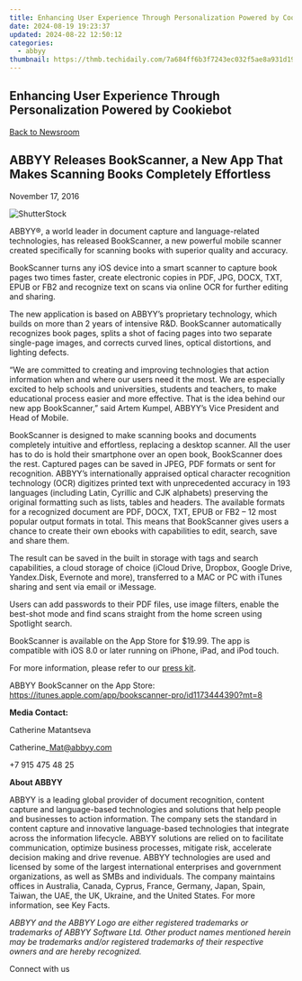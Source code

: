 ```yaml
---
title: Enhancing User Experience Through Personalization Powered by Cookiebot
date: 2024-08-19 19:23:37
updated: 2024-08-22 12:50:12
categories:
  - abbyy
thumbnail: https://thmb.techidaily.com/7a684ff6b3f7243ec032f5ae8a931d190264bae1e112796613965ade353d6f1f.png
---
```


## Enhancing User Experience Through Personalization Powered by Cookiebot

[Back to Newsroom](https://tools.techidaily.com/abbyy/products/)

## ABBYY Releases BookScanner, a New App That Makes Scanning Books Completely Effortless

November 17, 2016

![ShutterStock](https://content.abbyy.com/-/media/project/abbyy/abbyy/branchtemplates/shutterstock_1272462163_1296-x-729.jpg?h=729&iar=0&w=1296)

ABBYY®, a world leader in document capture and language-related technologies, has released BookScanner, a new powerful mobile scanner created specifically for scanning books with superior quality and accuracy.

BookScanner turns any iOS device into a smart scanner to capture book pages two times faster, create electronic copies in PDF, JPG, DOCX, TXT, EPUB or FB2 and recognize text on scans via online OCR for further editing and sharing.

The new application is based on ABBYY’s proprietary technology, which builds on more than 2 years of intensive R&D. BookScanner automatically recognizes book pages, splits a shot of facing pages into two separate single-page images, and corrects curved lines, optical distortions, and lighting defects.

“We are committed to creating and improving technologies that action information when and where our users need it the most. We are especially excited to help schools and universities, students and teachers, to make educational process easier and more effective. That is the idea behind our new app BookScanner,” said Artem Kumpel, ABBYY’s Vice President and Head of Mobile.

BookScanner is designed to make scanning books and documents completely intuitive and effortless, replacing a desktop scanner. All the user has to do is hold their smartphone over an open book, BookScanner does the rest. Captured pages can be saved in JPEG, PDF formats or sent for recognition. ABBYY’s internationally appraised optical character recognition technology (OCR) digitizes printed text with unprecedented accuracy in 193 languages (including Latin, Cyrillic and CJK alphabets) preserving the original formatting such as lists, tables and headers. The available formats for a recognized document are PDF, DOCX, TXT, EPUB or FB2 – 12 most popular output formats in total. This means that BookScanner gives users a chance to create their own ebooks with capabilities to edit, search, save and share them.

The result can be saved in the built in storage with tags and search capabilities, a cloud storage of choice (iCloud Drive, Dropbox, Google Drive, Yandex.Disk, Evernote and more), transferred to a MAC or PC with iTunes sharing and sent via email or iMessage.

Users can add passwords to their PDF files, use image filters, enable the best-shot mode and find scans straight from the home screen using Spotlight search.

BookScanner is available on the App Store for $19.99\. The app is compatible with iOS 8.0 or later running on iPhone, iPad, and iPod touch.

For more information, please refer to our [press kit](https://drive.google.com/open?id=0B7ldAh9VMcZSUnZlWmpwRHlYQ1k).

ABBYY BookScanner on the App Store: <https://itunes.apple.com/app/bookscanner-pro/id1173444390?mt=8>

**Media Contact:**

Catherine Matantseva

Catherine\_Mat@abbyy.com

+7 915 475 48 25

**About ABBYY**

ABBYY is a leading global provider of document recognition, content capture and language-based technologies and solutions that help people and businesses to action information. The company sets the standard in content capture and innovative language-based technologies that integrate across the information lifecycle. ABBYY solutions are relied on to facilitate communication, optimize business processes, mitigate risk, accelerate decision making and drive revenue. ABBYY technologies are used and licensed by some of the largest international enterprises and government organizations, as well as SMBs and individuals. The company maintains offices in Australia, Canada, Cyprus, France, Germany, Japan, Spain, Taiwan, the UAE, the UK, Ukraine, and the United States. For more information, see Key Facts.

_ABBYY and the ABBYY Logo are either registered trademarks or trademarks of ABBYY Software Ltd. Other product names mentioned herein may be trademarks and/or registered trademarks of their respective owners and are hereby recognized._

Connect with us

<ins class="adsbygoogle"
     style="display:block"
     data-ad-format="autorelaxed"
     data-ad-client="ca-pub-7571918770474297"
     data-ad-slot="1223367746"></ins>



<ins class="adsbygoogle"
     style="display:block"
     data-ad-client="ca-pub-7571918770474297"
     data-ad-slot="8358498916"
     data-ad-format="auto"
     data-full-width-responsive="true"></ins>
